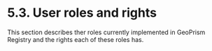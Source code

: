 # 5.3. User roles and rights

This section describes ther roles currently implemented in GeoPrism Registry and the rights each of these roles has.
